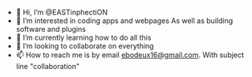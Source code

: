 - 👋 Hi, I’m @EASTinphectiON
- 👀 I’m interested in coding apps and webpages
     As well as building software and plugins 
- 🌱 I’m currently learning how to do all this
- 💞️ I’m looking to collaborate on everything
- 📫 How to reach me is by email
    ebodeux16@gmail.com. With subject line
     "collaboration"

<!---
EASTinphectiON/EASTinphectiO
--->
